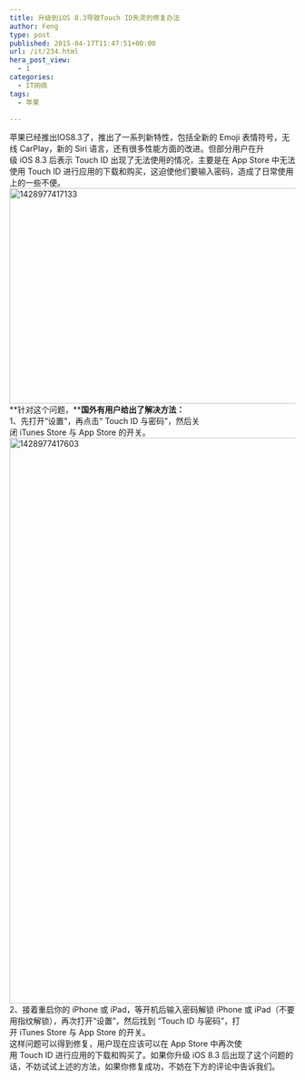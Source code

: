 ```yaml
---
title: 升级到iOS 8.3导致Touch ID失灵的修复办法
author: Feng
type: post
published: 2015-04-17T11:47:51+00:00
url: /it/234.html
hera_post_view:
  - 1
categories:
  - IT网络
tags:
  - 苹果

---
```

苹果已经推出IOS8.3了，推出了一系列新特性，包括全新的 Emoji 表情符号，无线 CarPlay，新的 Siri 语言，还有很多性能方面的改进。但部分用户在升级 iOS 8.3 后表示 Touch ID 出现了无法使用的情况，主要是在 App Store 中无法使用 Touch ID 进行应用的下载和购买，这迫使他们要输入密码，造成了日常使用上的一些不便。  
[<img loading="lazy" decoding="async" class="aligncenter size-full wp-image-1698" src="http://uu126.cn/wp-content/uploads/2015/04/1428977417133.jpg" alt="1428977417133" width="600" height="379" />][1]  
**针对这个问题，****国外有用户给出了解决方法：**  
1、先打开“设置”，再点击“ Touch ID 与密码”，然后关闭 iTunes Store 与 App Store 的开关。  
[<img loading="lazy" decoding="async" class="aligncenter size-full wp-image-1699" src="http://uu126.cn/wp-content/uploads/2015/04/1428977417603.jpeg" alt="1428977417603" width="560" height="995" />][2]  
2、接着重启你的 iPhone 或 iPad，等开机后输入密码解锁 iPhone 或 iPad（不要用指纹解锁），再次打开“设置”，然后找到 “Touch ID 与密码”，打开 iTunes Store 与 App Store 的开关。  
这样问题可以得到修复，用户现在应该可以在 App Store 中再次使用 Touch ID 进行应用的下载和购买了。如果你升级 iOS 8.3 后出现了这个问题的话，不妨试试上述的方法，如果你修复成功，不妨在下方的评论中告诉我们。

 [1]: http://uu126.cn/wp-content/uploads/2015/04/1428977417133.jpg
 [2]: http://uu126.cn/wp-content/uploads/2015/04/1428977417603.jpeg